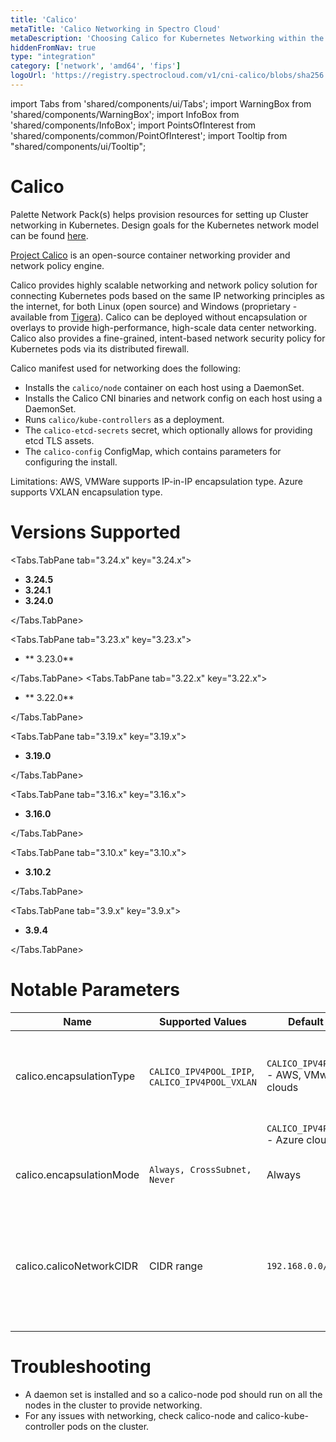 ```yaml
---
title: 'Calico'
metaTitle: 'Calico Networking in Spectro Cloud'
metaDescription: 'Choosing Calico for Kubernetes Networking within the Spectro Cloud console'
hiddenFromNav: true
type: "integration"
category: ['network', 'amd64', 'fips']
logoUrl: 'https://registry.spectrocloud.com/v1/cni-calico/blobs/sha256:9a08103ccd797857a81b6ce55fa4f84a48bcb2bddfc7a4ff27878819c87e1e30?type=image/png'
---
```


import Tabs from 'shared/components/ui/Tabs';
import WarningBox from 'shared/components/WarningBox';
import InfoBox from 'shared/components/InfoBox';
import PointsOfInterest from 'shared/components/common/PointOfInterest';
import Tooltip from "shared/components/ui/Tooltip";


# Calico

Palette Network Pack(s) helps provision resources for setting up Cluster networking in Kubernetes. Design goals for the Kubernetes network model can be found [here](https://kubernetes.io/docs/concepts/cluster-administration/networking/#the-kubernetes-network-model).

[Project Calico](http://docs.projectcalico.org/) is an open-source container networking provider and network policy engine.

Calico provides highly scalable networking and network policy solution for connecting Kubernetes pods based on the same IP networking principles as the internet, for both Linux (open source) and Windows (proprietary - available from [Tigera](https://www.tigera.io/essentials/)). Calico can be deployed without encapsulation or overlays to provide high-performance, high-scale data center networking. Calico also provides a fine-grained, intent-based network security policy for Kubernetes pods via its distributed firewall.

Calico manifest used for networking does the following:

* Installs the `calico/node` container on each host using a DaemonSet.
* Installs the Calico CNI binaries and network config on each host using a DaemonSet.
* Runs `calico/kube-controllers` as a deployment.
* The `calico-etcd-secrets` secret, which optionally allows for providing etcd TLS assets.
* The `calico-config` ConfigMap, which contains parameters for configuring the install.

<WarningBox>
Limitations:
AWS, VMWare supports IP-in-IP encapsulation type.
Azure supports VXLAN encapsulation type.
</WarningBox>

# Versions Supported

<Tabs>

<Tabs.TabPane tab="3.24.x" key="3.24.x">

* **3.24.5**
* **3.24.1**
* **3.24.0**

</Tabs.TabPane>

<Tabs.TabPane tab="3.23.x" key="3.23.x">

* ** 3.23.0**

</Tabs.TabPane>
<Tabs.TabPane tab="3.22.x" key="3.22.x">

* ** 3.22.0**

</Tabs.TabPane>

<Tabs.TabPane tab="3.19.x" key="3.19.x">

* **3.19.0**

</Tabs.TabPane>

<Tabs.TabPane tab="3.16.x" key="3.16.x">

* **3.16.0**

</Tabs.TabPane>

<Tabs.TabPane tab="3.10.x" key="3.10.x">

* **3.10.2**

</Tabs.TabPane>

<Tabs.TabPane tab="3.9.x" key="3.9.x">

* **3.9.4**

</Tabs.TabPane>

</Tabs>

# Notable Parameters

| Name | Supported Values | Default value | Description |
| --- | --- | --- | --- |
| calico.encapsulationType | `CALICO_IPV4POOL_IPIP`, `CALICO_IPV4POOL_VXLAN` | `CALICO_IPV4POOL_IPIP` - AWS, VMware clouds | The encapsulation type to be used for networking (depends on the cloud) |
| | | `CALICO_IPV4POOL_VXLAN` - Azure cloud | |
| calico.encapsulationMode | `Always, CrossSubnet, Never` | Always | The mode to use the IPv4 POOL created at start up |
| calico.calicoNetworkCIDR | CIDR range | `192.168.0.0/16` | CIDR range to be assigned for Pods. This range should match the `podCIDR` range specified in the Kubernetes layer |

# Troubleshooting

* A daemon set is installed and so a calico-node pod should run on all the nodes in the cluster to provide networking.
* For any issues with networking, check calico-node and calico-kube-controller pods on the cluster.

